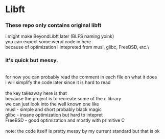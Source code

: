# Libft
### These repo only contains original libft
i might make BeyondLibft later (BLFS naming yoink)\
you can expect some werid code in here\
because of optimization i intepreted from musl, glibc, FreeBSD, etc.\

### it's quick but messy.
\
for now you can probably read the comment in each file on what it does\
i will simplify the code later since it is hard to read\
\
the key takeaway here is that\
because the project is to recreate some of the c library\
we can just look into the well known one like\
musl - simple and short probably black magic\
glibc - insane optimization but hard to intepret\
FreeBSD - good optimization and mostly with primitive C\
\
note: the code itself is pretty messy by my current standard but that is ok
